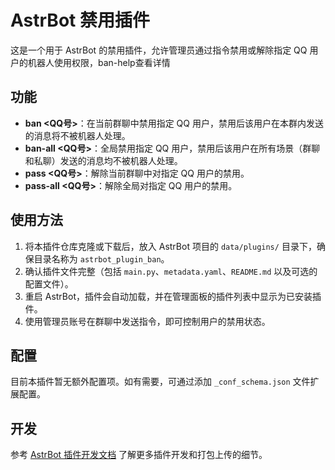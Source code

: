 # AstrBot 禁用插件

这是一个用于 AstrBot 的禁用插件，允许管理员通过指令禁用或解除指定 QQ 用户的机器人使用权限，ban-help查看详情

## 功能

- **ban <QQ号>**：在当前群聊中禁用指定 QQ 用户，禁用后该用户在本群内发送的消息将不被机器人处理。
- **ban-all <QQ号>**：全局禁用指定 QQ 用户，禁用后该用户在所有场景（群聊和私聊）发送的消息均不被机器人处理。
- **pass <QQ号>**：解除当前群聊中对指定 QQ 用户的禁用。
- **pass-all <QQ号>**：解除全局对指定 QQ 用户的禁用。

## 使用方法

1. 将本插件仓库克隆或下载后，放入 AstrBot 项目的 `data/plugins/` 目录下，确保目录名称为 `astrbot_plugin_ban`。
2. 确认插件文件完整（包括 `main.py`、`metadata.yaml`、`README.md` 以及可选的配置文件）。
3. 重启 AstrBot，插件会自动加载，并在管理面板的插件列表中显示为已安装插件。
4. 使用管理员账号在群聊中发送指令，即可控制用户的禁用状态。

## 配置

目前本插件暂无额外配置项。如有需要，可通过添加 `_conf_schema.json` 文件扩展配置。

## 开发

参考 [AstrBot 插件开发文档](https://astrbot.soulter.top/dev/plugin.html) 了解更多插件开发和打包上传的细节。

